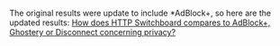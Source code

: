The original results were update to include *AdBlock+, so here are the updated results: [How does HTTP Switchboard compares to AdBlock+, Ghostery or Disconnect concerning privacy?](/gorhill/httpswitchboard/wiki/How-does-HTTP-Switchboard-compares-to-AdBlock-%2C-Ghostery-or-Disconnect-concerning-privacy%3F)